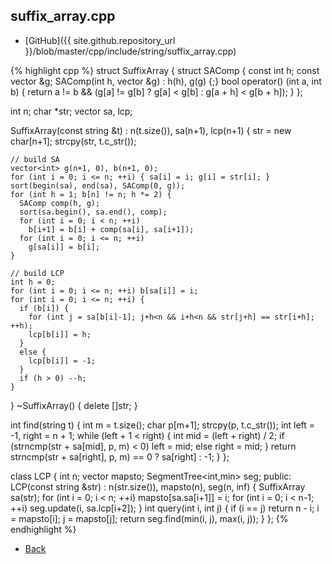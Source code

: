 ## suffix_array.cpp

- [GitHub]({{ site.github.repository_url }}/blob/master/cpp/include/string/suffix_array.cpp)

{% highlight cpp %}
struct SuffixArray {
  struct SAComp {
    const int h;
    const vector<int> &g;
    SAComp(int h, vector<int> &g) : h(h), g(g) {;}
    bool operator() (int a, int b) {
      return a != b && (g[a] != g[b] ? g[a] < g[b] : g[a + h] < g[b + h]);
    }
  };

  int n;
  char *str;
  vector<int> sa, lcp;

  SuffixArray(const string &t) : n(t.size()), sa(n+1), lcp(n+1) {
    str = new char[n+1];
    strcpy(str, t.c_str());

    // build SA
    vector<int> g(n+1, 0), b(n+1, 0);
    for (int i = 0; i <= n; ++i) { sa[i] = i; g[i] = str[i]; }
    sort(begin(sa), end(sa), SAComp(0, g));
    for (int h = 1; b[n] != n; h *= 2) {
      SAComp comp(h, g);
      sort(sa.begin(), sa.end(), comp);
      for (int i = 0; i < n; ++i)
        b[i+1] = b[i] + comp(sa[i], sa[i+1]);
      for (int i = 0; i <= n; ++i)
        g[sa[i]] = b[i];
    }

    // build LCP
    int h = 0;
    for (int i = 0; i <= n; ++i) b[sa[i]] = i;
    for (int i = 0; i <= n; ++i) {
      if (b[i]) {
        for (int j = sa[b[i]-1]; j+h<n && i+h<n && str[j+h] == str[i+h]; ++h);
        lcp[b[i]] = h;
      }
      else {
        lcp[b[i]] = -1;
      }
      if (h > 0) --h;
    }
  }
  ~SuffixArray() { delete []str; }

  int find(string t) {
    int m = t.size();
    char p[m+1];
    strcpy(p, t.c_str());
    int left = -1, right = n + 1;
    while (left + 1 < right) {
      int mid = (left + right) / 2;
      if (strncmp(str + sa[mid], p, m) < 0) left = mid;
      else right = mid;
    }
    return strncmp(str + sa[right], p, m) == 0 ? sa[right] : -1;
  }
};

class LCP {
  int n;
  vector<int> mapsto;
  SegmentTree<int,min> seg;
public:
  LCP(const string &str) : n(str.size()), mapsto(n), seg(n, inf<int>) {
    SuffixArray sa(str);
    for (int i = 0; i < n; ++i) mapsto[sa.sa[i+1]] = i;
    for (int i = 0; i < n-1; ++i) seg.update(i, sa.lcp[i+2]);
  }
  int query(int i, int j) {
    if (i == j) return n - i;
    i = mapsto[i]; j = mapsto[j];
    return seg.find(min(i, j), max(i, j));
  }
};
{% endhighlight %}

- [Back](../../../..)
